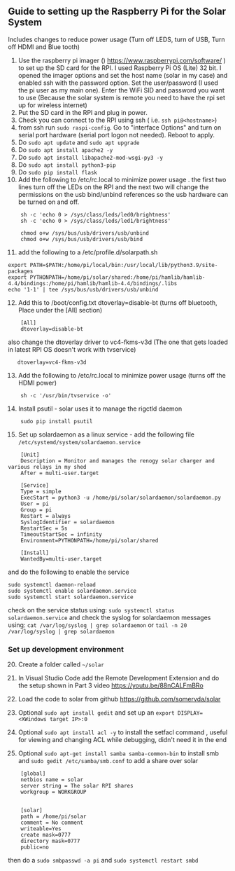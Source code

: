 ## Guide to setting up the Raspberry Pi for the Solar System

Includes changes to reduce power usage (Turn off LEDS, turn of USB, Turn off HDMI and Blue tooth)

1. Use the raspberry pi imager () https://www.raspberrypi.com/software/ ) to set up the SD card for the RPI. I used Raspberry Pi OS (Lite) 32 bit. I opened the imager options and set the host name (solar in my case) and enabled ssh with the password option. Set the user/password (I used the pi user as my main one). Enter the WiFi SID and password you want to use (Because the solar system is remote you need to have the rpi set up for wireless internet)
2. Put the SD card in the RPI and plug in power.
3. Check you can connect to the RPI using ssh ( i.e. `ssh pi@<hostname>`)
4. from ssh run `sudo raspi-config`. Go to "interface Options" and turn on serial port hardware (serial port logon not needed). Reboot to apply.
5. Do `sudo apt update` and `sudo apt upgrade`
6. Do `sudo apt install apache2 -y`
7. Do `sudo apt install libapache2-mod-wsgi-py3 -y`
8. Do `sudo apt install python3-pip`
9. Do `sudo pip install flask`
10. Add the following to /etc/rc.local to minimize power usage . the first two lines turn off the LEDs on the RPI and the
    next two will change the permissions on the usb bind/unbind references so the usb hardware can be turned on and off.

```
    sh -c 'echo 0 > /sys/class/leds/led0/brightness'
    sh -c 'echo 0 > /sys/class/leds/led1/brightness'

    chmod o+w /sys/bus/usb/drivers/usb/unbind
    chmod o+w /sys/bus/usb/drivers/usb/bind
```

11. add the following to a /etc/profile.d/solarpath.sh

```
export PATH=$PATH:/home/pi/local/bin:/usr/local/lib/python3.9/site-packages
export PYTHONPATH=/home/pi/solar/shared:/home/pi/hamlib/hamlib-4.4/bindings:/home/pi/hamlib/hamlib-4.4/bindings/.libs
echo '1-1' | tee /sys/bus/usb/drivers/usb/unbind
```

12. Add this to /boot/config.txt dtoverlay=disable-bt (turns off bluetooth, Place under the [All] section)

```
    [All]
    dtoverlay=disable-bt
```

also change the dtoverlay driver to vc4-fkms-v3d (The one that gets loaded in latest RPI OS doesn't work with tvservice)

```
   dtoverlay=vc4-fkms-v3d
```

13. Add the following to /etc/rc.local to minimize power usage (turns off the HDMI power)

```
    sh -c '/usr/bin/tvservice -o'
```

14. Install psutil - solar uses it to manage the rigctld daemon

```
    sudo pip install psutil
```

15. Set up solardaemon as a linux service - add the following file `/etc/systemd/system/solardaemon.service`

```
    [Unit]
    Description = Monitor and manages the renogy solar charger and various relays in my shed
    After = multi-user.target

    [Service]
    Type = simple
    ExecStart = python3 -u /home/pi/solar/solardaemon/solardaemon.py
    User = pi
    Group = pi
    Restart = always
    SyslogIdentifier = solardaemon
    RestartSec = 5s
    TimeoutStartSec = infinity
    Environment=PYTHONPATH=/home/pi/solar/shared

    [Install]
    WantedBy=multi-user.target
```

and do the following to enable the service

```
sudo systemctl daemon-reload
sudo systemctl enable solardaemon.service
sudo systemctl start solardaemon.service
```

check on the service status using: `sudo systemctl status solardaemon.service`
and check the syslog for solardaemon messages using: `cat /var/log/syslog | grep solardaemon` or `tail -n 20 /var/log/syslog | grep solardaemon`

### Set up development environment

20. Create a folder called `~/solar`
21. In Visual Studio Code add the Remote Development Extension and do the setup shown in Part 3 video https://youtu.be/88nCALFmBRo
22. Load the code to solar from github https://github.com/somervda/solar
23. Optional `sudo apt install gedit` and set up an `export DISPLAY=<XWindows target IP>:0`

24. Optional `sudo apt install acl -y` to install the setfacl command , useful for viewing and changing ACL while debugging, didn't need it in the end
25. Optional `sudo apt-get install samba samba-common-bin` to install smb and `sudo gedit /etc/samba/smb.conf` to add a share over solar

```
    [global]
    netbios name = solar
    server string = The solar RPI shares
    workgroup = WORKGROUP


    [solar]
    path = /home/pi/solar
    comment = No comment
    writeable=Yes
    create mask=0777
    directory mask=0777
    public=no
```

then do a `sudo smbpasswd -a pi` and `sudo systemctl restart smbd`

